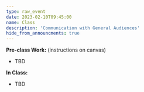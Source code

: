 ```yaml
---
type: raw_event
date: 2023-02-10T09:45:00
name: Class
description: 'Communication with General Audiences'
hide_from_announcments: true
---
```


**Pre-class Work:** (instructions on canvas)
* TBD

**In Class:** 
* TBD
